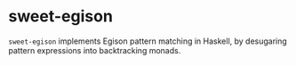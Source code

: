 # sweet-egison

`sweet-egison` implements Egison pattern matching in Haskell, by desugaring pattern expressions into backtracking monads.
